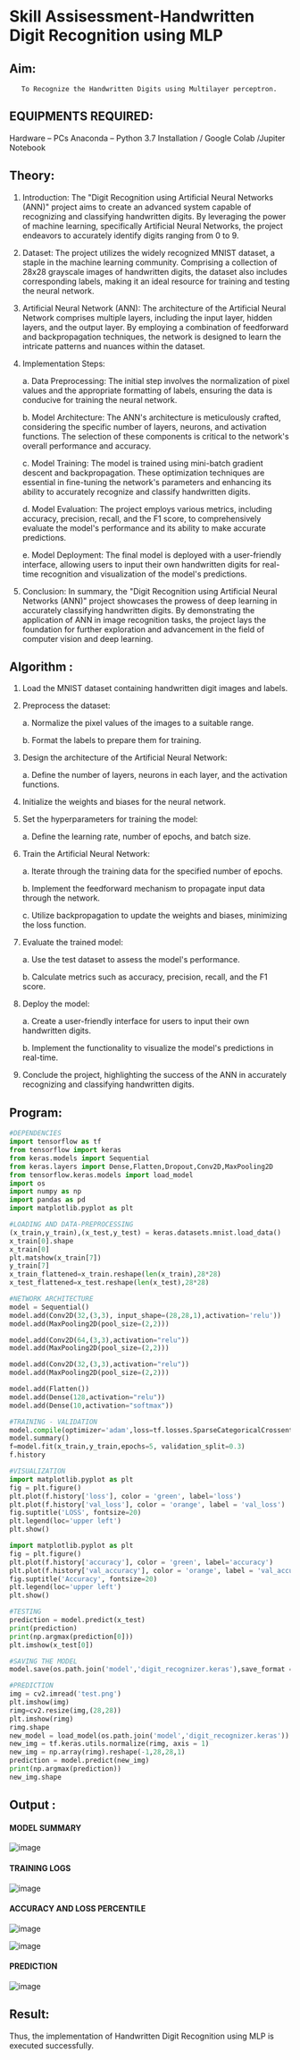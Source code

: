 # Skill Assisessment-Handwritten Digit Recognition using MLP
## Aim:
       To Recognize the Handwritten Digits using Multilayer perceptron.
##  EQUIPMENTS REQUIRED:
Hardware – PCs
Anaconda – Python 3.7 Installation / Google Colab /Jupiter Notebook
## Theory:
1. Introduction: The "Digit Recognition using Artificial Neural Networks (ANN)" project aims to create an advanced system capable of recognizing and classifying handwritten digits. By leveraging the power of machine learning, specifically Artificial Neural Networks, the project endeavors to accurately identify digits ranging from 0 to 9.

2. Dataset: The project utilizes the widely recognized MNIST dataset, a staple in the machine learning community. Comprising a collection of 28x28 grayscale images of handwritten digits, the dataset also includes corresponding labels, making it an ideal resource for training and testing the neural network.

3. Artificial Neural Network (ANN): The architecture of the Artificial Neural Network comprises multiple layers, including the input layer, hidden layers, and the output layer. By employing a combination of feedforward and backpropagation techniques, the network is designed to learn the intricate patterns and nuances within the dataset.

4. Implementation Steps:

   a. Data Preprocessing: The initial step involves the normalization of pixel values and the appropriate formatting of labels, ensuring the data is conducive for training the neural network.

   b. Model Architecture: The ANN's architecture is meticulously crafted, considering the specific number of layers, neurons, and activation functions. The selection of these components is critical to the network's overall performance and accuracy.

   c. Model Training: The model is trained using mini-batch gradient descent and backpropagation. These optimization techniques are essential in fine-tuning the network's parameters and enhancing its ability to accurately recognize and classify handwritten digits.

   d. Model Evaluation: The project employs various metrics, including accuracy, precision, recall, and the F1 score, to comprehensively evaluate the model's performance and its ability to make accurate predictions.

   e. Model Deployment: The final model is deployed with a user-friendly interface, allowing users to input their own handwritten digits for real-time recognition and visualization of the model's predictions.

5. Conclusion: In summary, the "Digit Recognition using Artificial Neural Networks (ANN)" project showcases the prowess of deep learning in accurately classifying handwritten digits. By demonstrating the application of ANN in image recognition tasks, the project lays the foundation for further exploration and advancement in the field of computer vision and deep learning.
## Algorithm :
1. Load the MNIST dataset containing handwritten digit images and labels.
2. Preprocess the dataset:

   a. Normalize the pixel values of the images to a suitable range.

   b. Format the labels to prepare them for training.
3. Design the architecture of the Artificial Neural Network:

   a. Define the number of layers, neurons in each layer, and the activation functions.
4. Initialize the weights and biases for the neural network.
5. Set the hyperparameters for training the model:

   a. Define the learning rate, number of epochs, and batch size.
6. Train the Artificial Neural Network:

   a. Iterate through the training data for the specified number of epochs.

   b. Implement the feedforward mechanism to propagate input data through the network.

   c. Utilize backpropagation to update the weights and biases, minimizing the loss function.
7. Evaluate the trained model:

   a. Use the test dataset to assess the model's performance.

   b. Calculate metrics such as accuracy, precision, recall, and the F1 score.
8. Deploy the model:
   
   a. Create a user-friendly interface for users to input their own handwritten digits.

   b. Implement the functionality to visualize the model's predictions in real-time.
9. Conclude the project, highlighting the success of the ANN in accurately recognizing and classifying handwritten digits.

## Program:
```python
#DEPENDENCIES
import tensorflow as tf
from tensorflow import keras
from keras.models import Sequential
from keras.layers import Dense,Flatten,Dropout,Conv2D,MaxPooling2D
from tensorflow.keras.models import load_model
import os
import numpy as np
import pandas as pd
import matplotlib.pyplot as plt

#LOADING AND DATA-PREPROCESSING
(x_train,y_train),(x_test,y_test) = keras.datasets.mnist.load_data()
x_train[0].shape
x_train[0]
plt.matshow(x_train[7])
y_train[7]
x_train_flattened=x_train.reshape(len(x_train),28*28)
x_test_flattened=x_test.reshape(len(x_test),28*28)

#NETWORK ARCHITECTURE
model = Sequential()
model.add(Conv2D(32,(3,3), input_shape=(28,28,1),activation='relu'))
model.add(MaxPooling2D(pool_size=(2,2)))

model.add(Conv2D(64,(3,3),activation="relu"))
model.add(MaxPooling2D(pool_size=(2,2)))

model.add(Conv2D(32,(3,3),activation="relu"))
model.add(MaxPooling2D(pool_size=(2,2)))

model.add(Flatten())
model.add(Dense(128,activation="relu"))
model.add(Dense(10,activation="softmax"))

#TRAINING - VALIDATION
model.compile(optimizer='adam',loss=tf.losses.SparseCategoricalCrossentropy(),metrics=['accuracy'])
model.summary()
f=model.fit(x_train,y_train,epochs=5, validation_split=0.3)
f.history

#VISUALIZATION
import matplotlib.pyplot as plt
fig = plt.figure()
plt.plot(f.history['loss'], color = 'green', label='loss')
plt.plot(f.history['val_loss'], color = 'orange', label = 'val_loss')
fig.suptitle('LOSS', fontsize=20)
plt.legend(loc='upper left')
plt.show()

import matplotlib.pyplot as plt
fig = plt.figure()
plt.plot(f.history['accuracy'], color = 'green', label='accuracy')
plt.plot(f.history['val_accuracy'], color = 'orange', label = 'val_accuracy')
fig.suptitle('Accuracy', fontsize=20)
plt.legend(loc='upper left')
plt.show()

#TESTING
prediction = model.predict(x_test)
print(prediction)
print(np.argmax(prediction[0]))
plt.imshow(x_test[0])

#SAVING THE MODEL
model.save(os.path.join('model','digit_recognizer.keras'),save_format = 'keras')

#PREDICTION
img = cv2.imread('test.png')
plt.imshow(img)
rimg=cv2.resize(img,(28,28))
plt.imshow(rimg)
rimg.shape
new_model = load_model(os.path.join('model','digit_recognizer.keras'))
new_img = tf.keras.utils.normalize(rimg, axis = 1)
new_img = np.array(rimg).reshape(-1,28,28,1)
prediction = model.predict(new_img)
print(np.argmax(prediction))
new_img.shape
```
## Output :
#### MODEL SUMMARY
![image](https://github.com/Ronick2005/Ex-6-Handwritten-Digit-Recognition-using-MLP/assets/83219341/3f0ffd77-ed6d-492c-8260-9bdafbbaaa29)
#### TRAINING LOGS
![image](https://github.com/Ronick2005/Ex-6-Handwritten-Digit-Recognition-using-MLP/assets/83219341/2a29c7c3-6edf-4467-9fcd-26179cdb0e78)
#### ACCURACY AND LOSS PERCENTILE
![image](https://github.com/Ronick2005/Ex-6-Handwritten-Digit-Recognition-using-MLP/assets/83219341/6dd10e3c-d757-4533-899e-70c4543ffc12)

![image](https://github.com/Ronick2005/Ex-6-Handwritten-Digit-Recognition-using-MLP/assets/83219341/f7b27ddb-ee91-4cf8-a07d-07ff2561837f)
#### PREDICTION
![image](https://github.com/Ronick2005/Ex-6-Handwritten-Digit-Recognition-using-MLP/assets/83219341/4ac71176-5ba1-456b-97aa-2a01d7e7ad74)

## Result:
Thus, the implementation of Handwritten Digit Recognition using MLP is executed successfully.

